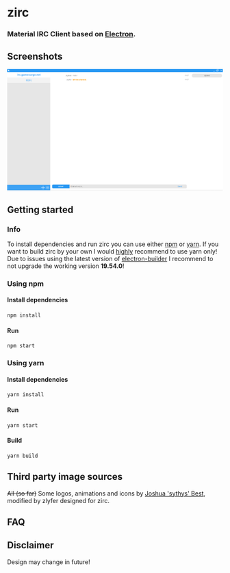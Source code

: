 # zirc

### Material IRC Client based on [Electron](https://electronjs.org "Electron JS").

## Screenshots

![Chat Interface](https://raw.githubusercontent.com/zlyfer/zirc/master/screenshots/chat_interface.png)

## Getting started

### Info

To install dependencies and run zirc you can use either [npm](https://www.npmjs.com/) or [yarn](https://yarnpkg.com/). If you want to build zirc by your own I would [highly](https://github.com/electron-userland/electron-builder/issues/1147#issuecomment-276284477) recommend to use yarn only! Due to issues using the latest version of [electron-builder](https://github.com/electron-userland/electron-builder) I recommend to not upgrade the working version **19.54.0**!

### Using npm

#### Install dependencies

```
npm install
```

#### Run

```
npm start
```

### Using yarn

#### Install dependencies

```
yarn install
```

#### Run

```
yarn start
```

#### Build

```
yarn build
```

## Third party image sources

~~All (so far)~~ Some logos, animations and icons by [Joshua 'sythys' Best](https://github.com/Sythys), modified by zlyfer designed for zirc.

## FAQ

## Disclaimer

Design may change in future!
